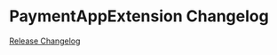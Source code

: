 # PaymentAppExtension Changelog

[Release Changelog](https://github.com/spryker/payment-app/releases)
